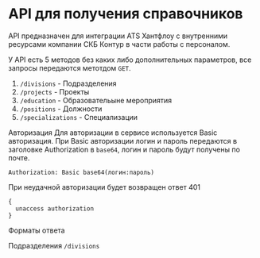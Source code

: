 # API для получения справочников
API предназначен для интеграции ATS Хантфлоу с внутренними ресурсами компании СКБ Контур в части работы с персоналом.

У API есть 5 методов без каких либо дополнительных параметров, все запросы передаются метотдом `GET`.

1. `/divisions` - Подразделения
2. `/projects` - Проекты
3. `/education` - Образовательыне мероприятия
4. `/positions` - Должности
5. `/specializations` - Специализации


Авторизация
Для авторизации в сервисе используется Basic авторизация.
При Basic авторизации логин и пароль передаются в заголовке Authorization в `base64`, логин и пароль будут получены по почте.

`Authorization: Basic base64(логин:пароль)`

При неудачной авторизации будет возвращен ответ 401

```
{
  unaccess authorization
}
```

Форматы ответа


Подразделения `/divisions`
